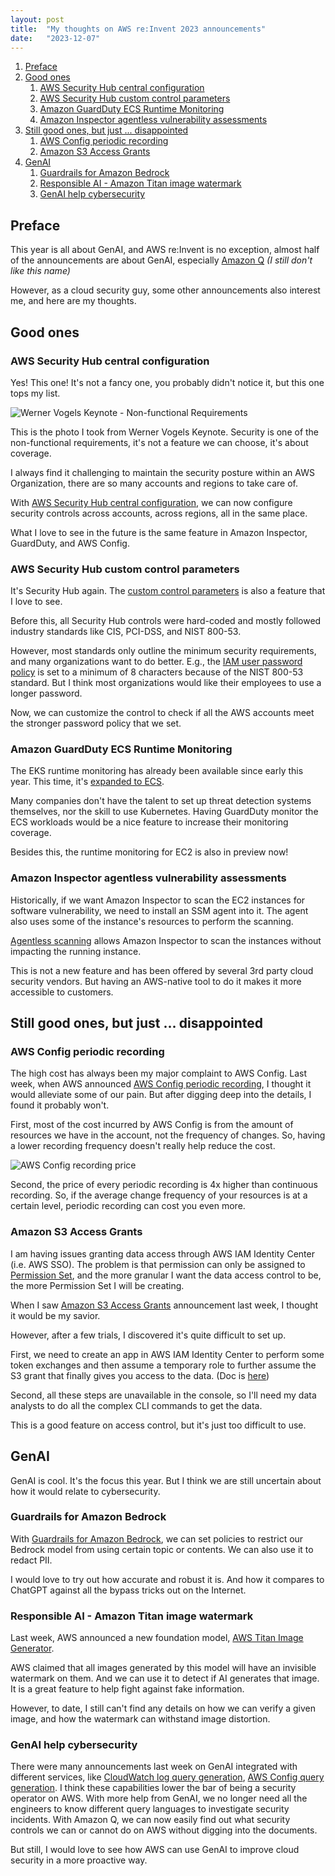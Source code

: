 ```yaml
---
layout: post
title:  "My thoughts on AWS re:Invent 2023 announcements"
date:   "2023-12-07"
---
```


1. [Preface](#preface)
1. [Good ones](#good-ones)
   1. [AWS Security Hub central configuration](#aws-security-hub-central-configuration)
   1. [AWS Security Hub custom control parameters](#aws-security-hub-custom-control-parameters)
   1. [Amazon GuardDuty ECS Runtime Monitoring](#amazon-guardduty-ecs-runtime-monitoring)
   1. [Amazon Inspector agentless vulnerability assessments](#amazon-inspector-agentless-vulnerability-assessments)
1. [Still good ones, but just ... disappointed](#still-good-ones-but-just--disappointed)
   1. [AWS Config periodic recording](#aws-config-periodic-recording)
   1. [Amazon S3 Access Grants](#amazon-s3-access-grants)
1. [GenAI](#genai)
   1. [Guardrails for Amazon Bedrock](#guardrails-for-amazon-bedrock)
   1. [Responsible AI - Amazon Titan image watermark](#responsible-ai---amazon-titan-image-watermark)
   1. [GenAI help cybersecurity](#genai-help-cybersecurity)

## Preface

This year is all about GenAI, and AWS re:Invent is no exception, almost half of the announcements are about GenAI, especially [Amazon Q](https://aws.amazon.com/blogs/aws/introducing-amazon-q-a-new-generative-ai-powered-assistant-preview/) _(I still don't like this name)_

However, as a cloud security guy, some other announcements also interest me, and here are my thoughts.

## Good ones

### AWS Security Hub central configuration

Yes! This one! It's not a fancy one, you probably didn't notice it, but this one tops my list.

![Werner Vogels Keynote - Non-functional Requirements](https://dev-to-uploads.s3.amazonaws.com/uploads/articles/7fyh4xowuerybgvcrvxm.jpeg)

This is the photo I took from Werner Vogels Keynote. Security is one of the non-functional requirements, it's not a feature we can choose, it's about coverage.

I always find it challenging to maintain the security posture within an AWS Organization, there are so many accounts and regions to take care of.

With [AWS Security Hub central configuration](https://aws.amazon.com/blogs/security/introducing-new-central-configuration-capabilities-in-aws-security-hub/), we can now configure security controls across accounts, across regions, all in the same place.

What I love to see in the future is the same feature in Amazon Inspector, GuardDuty, and AWS Config.

### AWS Security Hub custom control parameters

It's Security Hub again. The [custom control parameters](https://aws.amazon.com/about-aws/whats-new/2023/11/customize-security-controls-aws-security-hub/) is also a feature that I love to see.

Before this, all Security Hub controls were hard-coded and mostly followed industry standards like CIS, PCI-DSS, and NIST 800-53. 

However, most standards only outline the minimum security requirements, and many organizations want to do better. E.g., the [IAM user password policy](https://docs.aws.amazon.com/securityhub/latest/userguide/iam-controls.html#iam-7) is set to a minimum of 8 characters because of the NIST 800-53 standard. But I think most organizations would like their employees to use a longer password.

Now, we can customize the control to check if all the AWS accounts meet the stronger password policy that we set.

### Amazon GuardDuty ECS Runtime Monitoring

The EKS runtime monitoring has already been available since early this year. This time, it's [expanded to ECS](https://aws.amazon.com/blogs/aws/introducing-amazon-guardduty-ecs-runtime-monitoring-including-aws-fargate/).

Many companies don't have the talent to set up threat detection systems themselves, nor the skill to use Kubernetes. Having GuardDuty monitor the ECS workloads would be a nice feature to increase their monitoring coverage.

Besides this, the runtime monitoring for EC2 is also in preview now!

### Amazon Inspector agentless vulnerability assessments

Historically, if we want Amazon Inspector to scan the EC2 instances for software vulnerability, we need to install an SSM agent into it. The agent also uses some of the instance's resources to perform the scanning.

[Agentless scanning](https://aws.amazon.com/about-aws/whats-new/2023/11/amazon-inspector-agentless-assessments-ec2-preview/) allows Amazon Inspector to scan the instances without impacting the running instance.

This is not a new feature and has been offered by several 3rd party cloud security vendors. But having an AWS-native tool to do it makes it more accessible to customers.

## Still good ones, but just ... disappointed

### AWS Config periodic recording

The high cost has always been my major complaint to AWS Config. Last week, when AWS announced [AWS Config periodic recording](https://aws.amazon.com/about-aws/whats-new/2023/11/aws-config-periodic-recording/), I thought it would alleviate some of our pain. But after digging deep into the details, I found it probably won't.

First, most of the cost incurred by AWS Config is from the amount of resources we have in the account, not the frequency of changes. So, having a lower recording frequency doesn't really help reduce the cost.


![AWS Config recording price](https://dev-to-uploads.s3.amazonaws.com/uploads/articles/n7j3beu8t5nhf94lpxjt.png)

Second, the price of every periodic recording is 4x higher than continuous recording. So, if the average change frequency of your resources is at a certain level, periodic recording can cost you even more.

### Amazon S3 Access Grants

I am having issues granting data access through AWS IAM Identity Center (i.e. AWS SSO). The problem is that permission can only be assigned to [Permission Set](https://docs.aws.amazon.com/singlesignon/latest/userguide/permissionsetsconcept.html), and the more granular I want the data access control to be, the more Permission Set I will be creating.

When I saw [Amazon S3 Access Grants](https://aws.amazon.com/blogs/storage/scaling-data-access-with-amazon-s3-access-grants/) announcement last week, I thought it would be my savior.

However, after a few trials, I discovered it's quite difficult to set up.

First, we need to create an app in AWS IAM Identity Center to perform some token exchanges and then assume a temporary role to further assume the S3 grant that finally gives you access to the data. (Doc is [here](https://docs.aws.amazon.com/AmazonS3/latest/userguide/access-grants-directory-ids.html))

Second, all these steps are unavailable in the console, so I'll need my data analysts to do all the complex CLI commands to get the data.

This is a good feature on access control, but it's just too difficult to use.

## GenAI

GenAI is cool. It's the focus this year. But I think we are still uncertain about how it would relate to cybersecurity.

### Guardrails for Amazon Bedrock

With [Guardrails for Amazon Bedrock](https://aws.amazon.com/blogs/aws/guardrails-for-amazon-bedrock-helps-implement-safeguards-customized-to-your-use-cases-and-responsible-ai-policies-preview/), we can set policies to restrict our Bedrock model from using certain topic or contents. We can also use it to redact PII.

I would love to try out how accurate and robust it is. And how it compares to ChatGPT against all the bypass tricks out on the Internet.

### Responsible AI - Amazon Titan image watermark

Last week, AWS announced a new foundation model, [AWS Titan Image Generator](https://aws.amazon.com/blogs/aws/amazon-titan-image-generator-multimodal-embeddings-and-text-models-are-now-available-in-amazon-bedrock/).

AWS claimed that all images generated by this model will have an invisible watermark on them. And we can use it to detect if AI generates that image. It is a great feature to help fight against fake information.

However, to date, I still can't find any details on how we can verify a given image, and how the watermark can withstand image distortion.

### GenAI help cybersecurity

There were many announcements last week on GenAI integrated with different services, like [CloudWatch log query generation](https://aws.amazon.com/about-aws/whats-new/2023/11/amazon-cloudwatch-ai-powered-natural-language-query-generation-preview/), [AWS Config query generation](https://aws.amazon.com/about-aws/whats-new/2023/11/aws-config-generative-ai-powered-natural-language-querying-preview/). I think these capabilities lower the bar of being a security operator on AWS. With more help from GenAI, we no longer need all the engineers to know different query languages to investigate security incidents. With Amazon Q, we can now easily find out what security controls we can or cannot do on AWS without digging into the documents.

But still, I would love to see how AWS can use GenAI to improve cloud security in a more proactive way.
